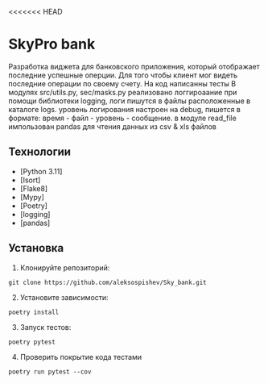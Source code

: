 <<<<<<< HEAD
# SkyPro bank
Разработка виджета для банковского приложения, который отображает последние успешные оперции.
Для того чтобы клиент мог видеть последние операции по своему счету.
На код написанны тесты
В модулях src/utils.py, sec/masks.py
реализовано логгироаание при помощи библиотеки logging, логи пишутся в файлы расположенные в каталоге logs.
уровень логирования настроен на debug, пишется в формате: время - файл - уровень - сообщение.
в модуле read_file импользован pandas для чтения данных из csv & xls файлов

## Технологии
- [Python 3.11]
- [Isort]
- [Flake8]
- [Mypy]
- [Poetry]
- [logging]
- [pandas]

## Установка 

1. Клонируйте репозиторий:
```
git clone https://github.com/aleksospishev/Sky_bank.git
```

2. Установите зависимости:
```
poetry install
```
3. Запуск тестов:
```
poetry pytest
```
4. Проверить покрытие кода тестами
```
poetry run pytest --cov
```

